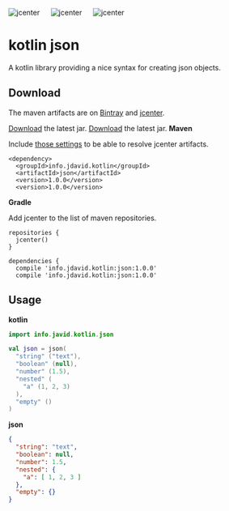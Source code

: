 ![jcenter](https://img.shields.io/badge/_jcenter_-1.0.0-6688ff.png?style=flat) &#x2003; ![jcenter](https://img.shields.io/badge/_Tests_-4/4-green.png?style=flat) &#x2003; ![jcenter](https://img.shields.io/badge/_Coverage_-100%25-blue.png?style=flat)
# kotlin json
A kotlin library providing a nice syntax for creating json objects.

## Download ##

The maven artifacts are on [Bintray](https://bintray.com/programingjd/maven/info.jdavid.kotlin/view)
and [jcenter](https://bintray.com/search?query=info.jdavid.kotlin).

[Download](https://bintray.com/artifact/download/programingjd/maven/info/jdavid/kotlin/json/1.0.0/json-1.0.0.jar) the latest jar.
[Download](https://bintray.com/artifact/download/programingjd/maven/info/jdavid/kotlin/1.0.0/json-1.0.0.jar) the latest jar.
__Maven__

Include [those settings](https://bintray.com/repo/downloadMavenRepoSettingsFile/downloadSettings?repoPath=%2Fbintray%2Fjcenter)
 to be able to resolve jcenter artifacts.
```
<dependency>
  <groupId>info.jdavid.kotlin</groupId>
  <artifactId>json</artifactId>
  <version>1.0.0</version>
  <version>1.0.0</version>
```
__Gradle__

Add jcenter to the list of maven repositories.
```
repositories {
  jcenter()
}
```
```
dependencies {
  compile 'info.jdavid.kotlin:json:1.0.0'
  compile 'info.jdavid.kotlin:json:1.0.0'
```

## Usage ##

__kotlin__
```kotlin
import info.javid.kotlin.json

val json = json(
  "string" ("text"),
  "boolean" (null),
  "number" (1.5),
  "nested" (
    "a" (1, 2, 3)
  ),
  "empty" ()
)
```
__json__
```json
{
  "string": "text",
  "boolean": null,
  "number": 1.5,
  "nested": {
    "a": [ 1, 2, 3 ]
  },
  "empty": {}
}

```
